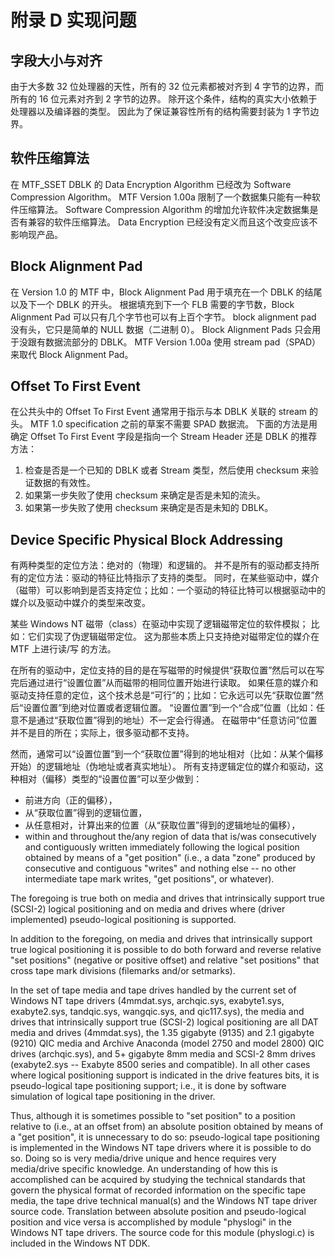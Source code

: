 # 附录 D 实现问题

## 字段大小与对齐

由于大多数 32 位处理器的天性，所有的 32 位元素都被对齐到 4 字节的边界，而所有的 16 位元素对齐到 2 字节的边界。
除开这个条件，结构的真实大小依赖于处理器以及编译器的类型。
因此为了保证兼容性所有的结构需要封装为 1 字节边界。

## 软件压缩算法

在 MTF\_SSET DBLK 的 Data Encryption Algorithm 已经改为 Software Compression Algorithm。
MTF Version 1.00a 限制了一个数据集只能有一种软件压缩算法。
Software Compression Algorithm 的增加允许软件决定数据集是否有兼容的软件压缩算法。
Data Encryption 已经没有定义而且这个改变应该不影响现产品。

## Block Alignment Pad

在 Version 1.0 的 MTF 中，Block Alignment Pad 用于填充在一个 DBLK 的结尾以及下一个 DBLK 的开头。
根据填充到下一个 FLB 需要的字节数，Block Alignment Pad 可以只有几个字节也可以有上百个字节。
block alignment pad 没有头，它只是简单的 NULL 数据（二进制 0）。
Block Alignment Pads 只会用于没跟有数据流部分的 DBLK。
MTF Version 1.00a 使用 stream pad（SPAD）来取代 Block Alignment Pad。

## Offset To First Event

在公共头中的 Offset To First Event 通常用于指示与本 DBLK 关联的 stream 的头。
MTF 1.0 specification 之前的草案不需要 SPAD 数据流。
下面的方法是用确定 Offset To First Event 字段是指向一个 Stream Header 还是 DBLK 的推荐方法：

1. 检查是否是一个已知的 DBLK 或者 Stream 类型，然后使用 checksum 来验证数据的有效性。
2. 如果第一步失败了使用 checksum 来确定是否是未知的流头。
3. 如果第一步失败了使用 checksum 来确定是否是未知的 DBLK。

## Device Specific Physical Block Addressing

有两种类型的定位方法：绝对的（物理）和逻辑的。
并不是所有的驱动都支持所有的定位方法：驱动的特征比特指示了支持的类型。
同时，在某些驱动中，媒介（磁带）可以影响到是否支持定位；比如：一个驱动的特征比特可以根据驱动中的媒介以及驱动中媒介的类型来改变。

某些 Windows NT 磁带（class）在驱动中实现了逻辑磁带定位的软件模拟；
比如：它们实现了伪逻辑磁带定位。
这为那些本质上只支持绝对磁带定位的媒介在 MTF 上进行读/写 的方法。

在所有的驱动中，定位支持的目的是在写磁带的时候提供“获取位置”然后可以在写完后通过进行“设置位置”从而磁带的相同位置开始进行读取。
如果任意的媒介和驱动支持任意的定位，这个技术总是“可行”的；比如：它永远可以先“获取位置”然后“设置位置”到绝对位置或者逻辑位置。
“设置位置”到一个“合成”位置（比如：任意不是通过“获取位置”得到的地址）不一定会行得通。
在磁带中“任意访问”位置并不是目的所在；实际上，很多驱动都不支持。

然而，通常可以“设置位置”到一个“获取位置”得到的地址相对（比如：从某个偏移开始）的逻辑地址（伪地址或者真实地址）。
所有支持逻辑定位的媒介和驱动，这种相对（偏移）类型的“设置位置”可以至少做到：

* 前进方向（正的偏移），
* 从“获取位置”得到的逻辑位置，
* 从任意相对，计算出来的位置（从“获取位置”得到的逻辑地址的偏移），
* within and throughout the/any region of data that is/was consecutively and contiguously written immediately following
the logical position obtained by means of a "get position" (i.e., a data "zone" produced by consecutive and contiguous
"writes" and nothing else -- no other intermediate tape mark writes, "get positions", or whatever).

The foregoing is true both on media and drives that intrinsically support true (SCSI-2) logical positioning and on media and
drives where (driver implemented) pseudo-logical positioning is supported.

In addition to the foregoing, on media and drives that intrinsically support true logical positioning it is possible to do both
forward and reverse relative "set positions" (negative or positive offset) and relative "set positions" that cross tape mark
divisions (filemarks and/or setmarks).

In the set of tape media and tape drives handled by the current set of Windows NT tape drivers (4mmdat.sys, archqic.sys,
exabyte1.sys, exabyte2.sys, tandqic.sys, wangqic.sys, and qic117.sys), the media and drives that intrinsically support true
(SCSI-2) logical positioning are all DAT media and drives (4mmdat.sys), the 1.35 gigabyte (9135) and 2.1 gigabyte (9210)
QIC media and Archive Anaconda (model 2750 and model 2800) QIC drives (archqic.sys), and 5+ gigabyte 8mm media and
SCSI-2 8mm drives (exabyte2.sys -- Exabyte 8500 series and compatible).
In all other cases where logical positioning support
is indicated in the drive features bits, it is pseudo-logical tape positioning support; i.e., it is done by software simulation of
logical tape positioning in the driver.

Thus, although it is sometimes possible to "set position" to a position relative to (i.e., at an offset from) an absolute position
obtained by means of a "get position", it is unnecessary to do so: pseudo-logical tape positioning is implemented in the
Windows NT tape drivers where it is possible to do so.
Doing so is very media/drive unique and hence requires very
media/drive specific knowledge.
An understanding of how this is accomplished can be acquired by studying the technical
standards that govern the physical format of recorded information on the specific tape media, the tape drive technical manual(s)
and the Windows NT tape driver source code.
Translation between absolute position and pseudo-logical position and vice versa
is accomplished by module "physlogi" in the Windows NT tape drivers. The source code for this module (physlogi.c) is
included in the Windows NT DDK.

